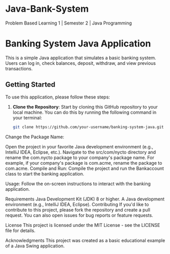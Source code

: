 # Java-Bank-System
Problem Based Learning 1 | Semester 2 | Java Programming
# Banking System Java Application

This is a simple Java application that simulates a basic banking system. Users can log in, check balances, deposit, withdraw, and view previous transactions.

## Getting Started

To use this application, please follow these steps:

1. **Clone the Repository**: Start by cloning this GitHub repository to your local machine. You can do this by running the following command in your terminal:

   ```bash
   git clone https://github.com/your-username/banking-system-java.git
Change the Package Name:

Open the project in your favorite Java development environment (e.g., IntelliJ IDEA, Eclipse, etc.).
Navigate to the src/com/nycto directory and rename the com.nycto package to your company's package name. For example, if your company's package is com.acme, rename the package to com.acme.
Compile and Run: Compile the project and run the Bankaccount class to start the banking application.

Usage: Follow the on-screen instructions to interact with the banking application.

Requirements
Java Development Kit (JDK) 8 or higher.
A Java development environment (e.g., IntelliJ IDEA, Eclipse).
Contributing
If you'd like to contribute to this project, please fork the repository and create a pull request. You can also open issues for bug reports or feature requests.

License
This project is licensed under the MIT License - see the LICENSE file for details.

Acknowledgments
This project was created as a basic educational example of a Java Swing application.
